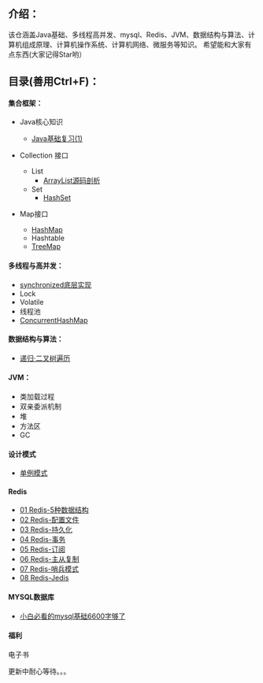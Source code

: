 ## 介绍：
该仓涵盖Java基础、多线程高并发、mysql、Redis、JVM、数据结构与算法、计算机组成原理、计算机操作系统、计算机网络、微服务等知识。
希望能和大家有点东西(大家记得Star哟）



## 目录(善用Ctrl+F)：

#### 集合框架：

* Java核心知识
  * [Java基础复习(1)](https://github.com/niutongg/JavaLeague/blob/main/basic/05Java/Java%E6%A0%B8%E5%BF%83%E5%9F%BA%E7%A1%80/Java%E5%9F%BA%E7%A1%80%E5%A4%8D%E4%B9%A0.md)

* Collection 接口
  * List
    * [ArrayList源码剖析](https://mp.weixin.qq.com/s?__biz=MzUyODgxNzM0Nw==&amp;mid=2247484097&amp;idx=1&amp;sn=a679c2dd41c843f2c47663d6c2713342&amp;chksm=fa6bcf6dcd1c467b2c2832cf966193400aac3cba07b21428b466372576c85a016bbd2d2de4fa&token=1968072164&lang=zh_CN#rd)
  * Set
    * [HashSet](https://github.com/niutongg/JavaLeague/blob/main/basic/05Java/Java%E6%A1%86%E6%9E%B6/collection%E6%8E%A5%E5%8F%A3/set/HashSet.md)
* Map接口
  * [HashMap](https://github.com/niutongg/JavaLeague/blob/main/basic/05Java/Java%E6%A1%86%E6%9E%B6/Map%E6%8E%A5%E5%8F%A3/HashMap.md)
  * Hashtable
  * [TreeMap](https://github.com/niutongg/JavaLeague/blob/main/basic/05Java/Java%E6%A1%86%E6%9E%B6/Map%E6%8E%A5%E5%8F%A3/TreeMap.md)

#### **多线程与高并发**：

* [synchronized底层实现](https://mp.weixin.qq.com/s?__biz=MzUyODgxNzM0Nw==&amp;mid=2247484088&amp;idx=1&amp;sn=1d1fcfb3c8f09dc402ccaf462434133a&amp;chksm=fa6bcf14cd1c460284936d33d50de2cbca8386a009faaa6cc2af3df9bdaede32a495a1c32712&token=1968072164&lang=zh_CN#rd)
* Lock
* Volatile
* 线程池
* [ConcurrentHashMap](https://github.com/niutongg/JavaLeague/blob/main/basic/07%E5%A4%9A%E7%BA%BF%E7%A8%8B%E4%B8%8E%E9%AB%98%E5%B9%B6%E5%8F%91/ConcurrentHashMap.md)

#### 数据结构与算法：

* [递归·二叉树遍历](https://github.com/niutongg/JavaLeague/blob/main/basic/01%E7%AE%97%E6%B3%95/%E4%BA%8C%E5%8F%89%E6%A0%91/%E9%80%92%E5%BD%92%C2%B7%E4%BA%8C%E5%8F%89%E6%A0%91%E9%81%8D%E5%8E%86.md)

#### JVM：

* 类加载过程
* 双亲委派机制
* 堆
* 方法区
* GC

#### 设计模式

* [单例模式](https://github.com/niutongg/JavaLeague/blob/main/basic/19%20%E8%AE%BE%E8%AE%A1%E6%A8%A1%E5%BC%8F/01%20%E5%8D%95%E5%88%97%E6%A8%A1%E5%BC%8F.md)

#### Redis

* [01 Redis-5种数据结构](https://github.com/niutongg/JavaLeague/blob/main/basic/09%20Redis/01%20Redis%E5%85%A5%E9%97%A8%E5%AE%89%E8%A3%85.md)
* [02 Redis-配置文件](https://github.com/niutongg/JavaLeague/blob/main/basic/09%20Redis/02%20Redis-%E9%85%8D%E7%BD%AE%E6%96%87%E4%BB%B6.md)
* [03 Redis-持久化](https://mp.weixin.qq.com/s?__biz=MzUyODgxNzM0Nw==&amp;mid=2247484206&amp;idx=1&amp;sn=b1493225f6b2dbff86b423522db9a00d&amp;chksm=fa6bce82cd1c4794b1b773fd3330f4714df357910f9195a7919846e58522c77e7c104ec2eab3&token=1526737620&lang=zh_CN#rd)
* [04 Redis-事务](https://github.com/niutongg/JavaLeague/blob/main/basic/09%20Redis/04%20Redis-%E4%BA%8B%E5%8A%A1.md)
* [05 Redis-订阅](https://github.com/niutongg/JavaLeague/blob/main/basic/09%20Redis/05%20Redis-%E5%8F%91%E5%B8%83%E8%AE%A2%E9%98%85.md)
* [06 Redis-主从复制](https://github.com/niutongg/JavaLeague/blob/main/basic/09%20Redis/06%20Redis-%E5%A4%8D%E5%88%B6.md)
* [07 Redis-哨兵模式](https://github.com/niutongg/JavaLeague/blob/main/basic/09%20Redis/07%20Redis-%E5%93%A8%E5%85%B5%E6%A8%A1%E5%BC%8F.md)
* [08 Redis-Jedis](https://github.com/niutongg/JavaLeague/blob/main/basic/09%20Redis/08%20Redis-Jedis.md)

#### MYSQL数据库

* [小白必看的mysql基础6600字够了](https://mp.weixin.qq.com/s?__biz=MzUyODgxNzM0Nw==&tempkey=MTEzMV9pY0lrQnZwbW5BNEtNdzlBNnJQVmZMbTFsSzg0ZlI2VlM4QmhsNFNKMUdRMzhyc1NkYkV0bUZWS0p6MC1hX2xlZ2hFVXhQODRldEhueE9kRWlaaGNLX2FiSVlzcTBESWNydkdaQjhEMEtpaUR5TGdCelhqXzljTXgzLXFCbTljSVN6X0JndHUtd28xOEE2NndzZEtjQ3ZFOUx0dzI3UU03THpVUkNRfn4%3D&chksm=7a6bce884d1c479eef00492a13ae38966438d7a0f7272aa7a7535c4a6c08fbb57f472d780f58#rd)



#### 福利

电子书

更新中耐心等待。。。

